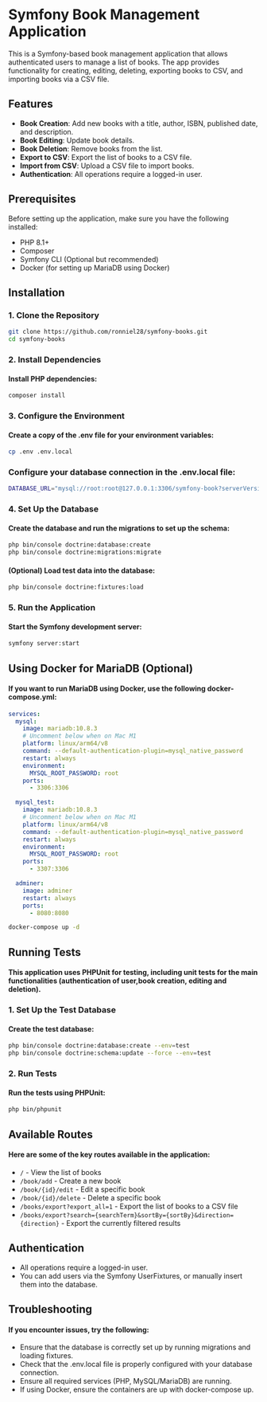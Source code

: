 # Symfony Book Management Application

This is a Symfony-based book management application that allows authenticated users to manage a list of books. The app provides functionality for creating, editing, deleting, exporting books to CSV, and importing books via a CSV file.

## Features

- **Book Creation**: Add new books with a title, author, ISBN, published date, and description.
- **Book Editing**: Update book details.
- **Book Deletion**: Remove books from the list.
- **Export to CSV**: Export the list of books to a CSV file.
- **Import from CSV**: Upload a CSV file to import books.
- **Authentication**: All operations require a logged-in user.

## Prerequisites

Before setting up the application, make sure you have the following installed:

- PHP 8.1+
- Composer
- Symfony CLI (Optional but recommended)
- Docker (for setting up MariaDB using Docker)

## Installation

### 1. Clone the Repository

```bash
git clone https://github.com/ronniel28/symfony-books.git
cd symfony-books
```
### 2. Install Dependencies
#### Install PHP dependencies:
```bash
composer install
```
### 3. Configure the Environment
#### Create a copy of the .env file for your environment variables:
```bash
cp .env .env.local
```
### Configure your database connection in the .env.local file:
```bash
DATABASE_URL="mysql://root:root@127.0.0.1:3306/symfony-book?serverVersion=mariadb-10.8.3&charset=utf8mb4"
```

### 4. Set Up the Database
#### Create the database and run the migrations to set up the schema:
```bash
php bin/console doctrine:database:create
php bin/console doctrine:migrations:migrate
```
#### (Optional) Load test data into the database:
```bash
php bin/console doctrine:fixtures:load
```

### 5. Run the Application
#### Start the Symfony development server:
```bash
symfony server:start
```

## Using Docker for MariaDB (Optional)

#### If you want to run MariaDB using Docker, use the following docker-compose.yml:

```yaml
services:
  mysql:
    image: mariadb:10.8.3
    # Uncomment below when on Mac M1
    platform: linux/arm64/v8
    command: --default-authentication-plugin=mysql_native_password
    restart: always
    environment:
      MYSQL_ROOT_PASSWORD: root
    ports:
      - 3306:3306

  mysql_test:
    image: mariadb:10.8.3
    # Uncomment below when on Mac M1
    platform: linux/arm64/v8
    command: --default-authentication-plugin=mysql_native_password
    restart: always
    environment:
      MYSQL_ROOT_PASSWORD: root
    ports:
      - 3307:3306

  adminer:
    image: adminer
    restart: always
    ports:
      - 8080:8080
```

```bash
docker-compose up -d
```

## Running Tests
#### This application uses PHPUnit for testing, including unit tests for the main functionalities (authentication of user,book creation, editing and deletion).

### 1. Set Up the Test Database
#### Create the test database:
```bash
php bin/console doctrine:database:create --env=test
php bin/console doctrine:schema:update --force --env=test
```

### 2. Run Tests
#### Run the tests using PHPUnit:
```bash
php bin/phpunit
```

## Available Routes
#### Here are some of the key routes available in the application:

- `/` - View the list of books
- `/book/add` - Create a new book
- `/book/{id}/edit` - Edit a specific book
- `/book/{id}/delete` - Delete a specific book 
- `/books/export?export_all=1` - Export the list of books to a CSV file
- `/books/export?search={searchTerm}&sortBy={sortBy}&direction={direction}` - Export the currently filtered results

## Authentication

- All operations require a logged-in user.
- You can add users via the Symfony UserFixtures, or manually insert them into the database.

## Troubleshooting
#### If you encounter issues, try the following:

- Ensure that the database is correctly set up by running migrations and loading fixtures.
- Check that the .env.local file is properly configured with your database connection.
- Ensure all required services (PHP, MySQL/MariaDB) are running.
- If using Docker, ensure the containers are up with docker-compose up.
















